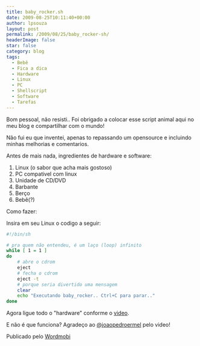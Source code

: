 ```yaml
---
title: baby_rocker.sh
date: 2009-08-25T10:11:40+00:00
author: lpsouza
layout: post
permalink: /2009/08/25/baby_rocker-sh/
headerImage: false
star: false
category: blog
tags:
  - Bebê
  - Fica a dica
  - Hardware
  - Linux
  - PC
  - Shellscript
  - Software
  - Tarefas
---
```

Bom pessoal, não resisti.. Foi obrigado a colocar esse script animal aqui no meu blog e compartilhar com o mundo! 

Não fui eu que inventei, apenas to repassando um opensource e incluindo minhas melhorias e comentarios. 

Antes de mais nada, ingredientes de hardware e software: 

1. Linux (o sabor que acha mais gostoso) 
2. PC compativel com linux 
3. Unidade de CD/DVD 
4. Barbante 
5. Berço 
6. Bebê(?) 

Como fazer: 

Insira em seu Linux o codigo a seguir: 

```bash
#!/bin/sh 

# pra quem não entendeu, é um laço (loop) infinito    
while [ 1 = 1 ]    
do    
    # abre o cdrom    
    eject    
    # fecha o cdrom    
    eject -t    
    # porque seria divertido uma mensagem    
    clear    
    echo "Executando baby_rocker.. Ctrl+C para parar.."    
done 
```

Agora ligue todo o "hardware" conforme o [video](http://www.youtube.com/watch?v=bYcF_xX2DE8). 

E não é que funciona? Agradeço ao [@joaopedroermel](http://twitter.com/joaopedroermel) pelo video! 

Publicado pelo [Wordmobi](http://wordmobi.googlecode.com)
